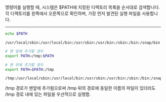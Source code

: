 

명령어를 실행할 때, 시스템은 $PATH에 지정된 디렉토리 목록을 순서대로 검색합니다. 각 디렉토리를 왼쪽에서 오른쪽으로 확인하며, 가장 먼저 발견된 실행 파일을 사용합니다.

---

```bash
echo $PATH
```

```text title="결과"
/usr/local/sbin:/usr/local/bin:/usr/sbin:/usr/bin:/sbin:/bin:/snap/bin
```

```bash
# 맨 앞에 추가할 경우 
export PATH=/tmp:$PATH

# 맨 뒤에 추가할 경우
export PATH=$PATH:/tmp
```

```text title="결과"
/tmp:/usr/local/sbin:/usr/local/bin:/usr/sbin:/usr/bin:/sbin:/bin:/snap/bin
```

/tmp 경로가 맨앞에 추가됨으로써 /tmp 뒤의 경로에 동일한 이름의 파일이 있더라도 /tmp 경로 내에 있는 파일을 우선적으로 실행함.


